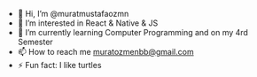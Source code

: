 - 👋 Hi, I’m @muratmustafaozmn
- 👀 I’m interested in React & Native & JS
- 🌱 I’m currently learning Computer Programming and on my 4rd Semester
- 📫 How to reach me muratozmenbb@gmail.com
- ⚡ Fun fact: I like turtles

<!---
muratmustafaozmn/muratmustafaozmn is a ✨ special ✨ repository because its `README.md` (this file) appears on your GitHub profile.
You can click the Preview link to take a look at your changes.
--->
